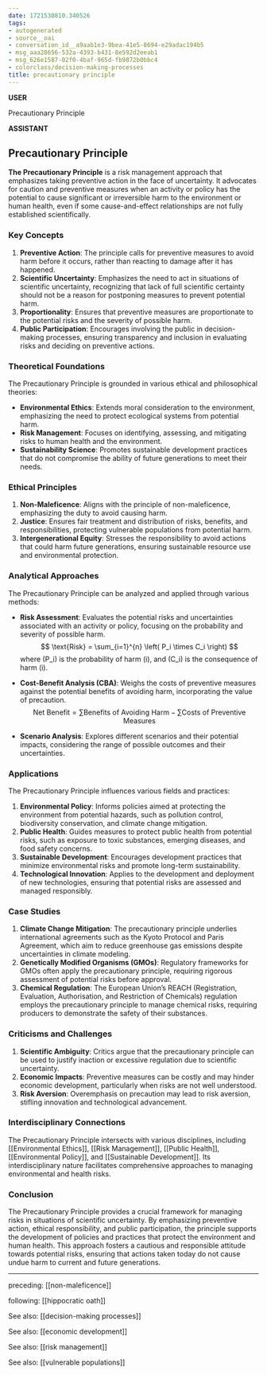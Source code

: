 ```yaml
---
date: 1721530810.340526
tags:
- autogenerated
- source__oai
- conversation_id__a9aab1e3-9bea-41e5-8694-e29adac194b5
- msg_aaa28656-532a-4393-b431-8e592d2eeab1
- msg_626e1587-02f0-4baf-965d-fb9872b0bbc4
- colorclass/decision-making-processes
title: precautionary principle
---
```


**USER**

Precautionary Principle


**ASSISTANT**

## Precautionary Principle

**The Precautionary Principle** is a risk management approach that emphasizes taking preventive action in the face of uncertainty. It advocates for caution and preventive measures when an activity or policy has the potential to cause significant or irreversible harm to the environment or human health, even if some cause-and-effect relationships are not fully established scientifically.

### Key Concepts

1. **Preventive Action**: The principle calls for preventive measures to avoid harm before it occurs, rather than reacting to damage after it has happened.
2. **Scientific Uncertainty**: Emphasizes the need to act in situations of scientific uncertainty, recognizing that lack of full scientific certainty should not be a reason for postponing measures to prevent potential harm.
3. **Proportionality**: Ensures that preventive measures are proportionate to the potential risks and the severity of possible harm.
4. **Public Participation**: Encourages involving the public in decision-making processes, ensuring transparency and inclusion in evaluating risks and deciding on preventive actions.

### Theoretical Foundations

The Precautionary Principle is grounded in various ethical and philosophical theories:

- **Environmental Ethics**: Extends moral consideration to the environment, emphasizing the need to protect ecological systems from potential harm.
- **Risk Management**: Focuses on identifying, assessing, and mitigating risks to human health and the environment.
- **Sustainability Science**: Promotes sustainable development practices that do not compromise the ability of future generations to meet their needs.

### Ethical Principles

1. **Non-Maleficence**: Aligns with the principle of non-maleficence, emphasizing the duty to avoid causing harm.
2. **Justice**: Ensures fair treatment and distribution of risks, benefits, and responsibilities, protecting vulnerable populations from potential harm.
3. **Intergenerational Equity**: Stresses the responsibility to avoid actions that could harm future generations, ensuring sustainable resource use and environmental protection.

### Analytical Approaches

The Precautionary Principle can be analyzed and applied through various methods:

- **Risk Assessment**: Evaluates the potential risks and uncertainties associated with an activity or policy, focusing on the probability and severity of possible harm.
$$
\text{Risk} = \sum_{i=1}^{n} \left( P_i \times C_i \right)
$$
where \(P_i\) is the probability of harm \(i\), and \(C_i\) is the consequence of harm \(i\).

- **Cost-Benefit Analysis (CBA)**: Weighs the costs of preventive measures against the potential benefits of avoiding harm, incorporating the value of precaution.
$$
\text{Net Benefit} = \sum \text{Benefits of Avoiding Harm} - \sum \text{Costs of Preventive Measures}
$$

- **Scenario Analysis**: Explores different scenarios and their potential impacts, considering the range of possible outcomes and their uncertainties.

### Applications

The Precautionary Principle influences various fields and practices:

1. **Environmental Policy**: Informs policies aimed at protecting the environment from potential hazards, such as pollution control, biodiversity conservation, and climate change mitigation.
2. **Public Health**: Guides measures to protect public health from potential risks, such as exposure to toxic substances, emerging diseases, and food safety concerns.
3. **Sustainable Development**: Encourages development practices that minimize environmental risks and promote long-term sustainability.
4. **Technological Innovation**: Applies to the development and deployment of new technologies, ensuring that potential risks are assessed and managed responsibly.

### Case Studies

1. **Climate Change Mitigation**: The precautionary principle underlies international agreements such as the Kyoto Protocol and Paris Agreement, which aim to reduce greenhouse gas emissions despite uncertainties in climate modeling.
2. **Genetically Modified Organisms (GMOs)**: Regulatory frameworks for GMOs often apply the precautionary principle, requiring rigorous assessment of potential risks before approval.
3. **Chemical Regulation**: The European Union’s REACH (Registration, Evaluation, Authorisation, and Restriction of Chemicals) regulation employs the precautionary principle to manage chemical risks, requiring producers to demonstrate the safety of their substances.

### Criticisms and Challenges

1. **Scientific Ambiguity**: Critics argue that the precautionary principle can be used to justify inaction or excessive regulation due to scientific uncertainty.
2. **Economic Impacts**: Preventive measures can be costly and may hinder economic development, particularly when risks are not well understood.
3. **Risk Aversion**: Overemphasis on precaution may lead to risk aversion, stifling innovation and technological advancement.

### Interdisciplinary Connections

The Precautionary Principle intersects with various disciplines, including [[Environmental Ethics]], [[Risk Management]], [[Public Health]], [[Environmental Policy]], and [[Sustainable Development]]. Its interdisciplinary nature facilitates comprehensive approaches to managing environmental and health risks.

### Conclusion

The Precautionary Principle provides a crucial framework for managing risks in situations of scientific uncertainty. By emphasizing preventive action, ethical responsibility, and public participation, the principle supports the development of policies and practices that protect the environment and human health. This approach fosters a cautious and responsible attitude towards potential risks, ensuring that actions taken today do not cause undue harm to current and future generations.


---

preceding: [[non-maleficence]]  


following: [[hippocratic oath]]

See also: [[decision-making processes]]


See also: [[economic development]]


See also: [[risk management]]


See also: [[vulnerable populations]]